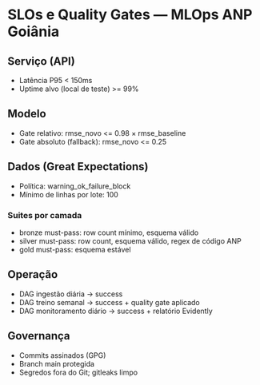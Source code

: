 # SLOs e Quality Gates — MLOps ANP Goiânia

## Serviço (API)
- Latência P95 < 150ms
- Uptime alvo (local de teste) >= 99%

## Modelo
- Gate relativo: rmse_novo <= 0.98 × rmse_baseline
- Gate absoluto (fallback): rmse_novo <= 0.25

## Dados (Great Expectations)
- Política: warning_ok_failure_block
- Mínimo de linhas por lote: 100

### Suites por camada
- bronze must-pass: row count mínimo, esquema válido
- silver must-pass: row count, esquema válido, regex de código ANP
- gold must-pass: esquema estável

## Operação
- DAG ingestão diária → success
- DAG treino semanal → success + quality gate aplicado
- DAG monitoramento diário → success + relatório Evidently

## Governança
- Commits assinados (GPG)
- Branch main protegida
- Segredos fora do Git; gitleaks limpo
